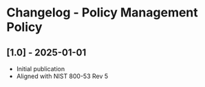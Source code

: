 # Changelog - Policy Management Policy

## [1.0] - 2025-01-01
- Initial publication
- Aligned with NIST 800-53 Rev 5
